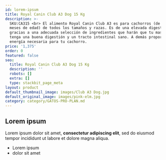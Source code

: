 ```yaml
---
id: lorem-ipsum
title: Royal Canin Club A3 Dog 15 Kg
description: >-
  SKU:CA315 <br> El alimento Royal Canin Club A3 es para cachorros (de 2 a 12
  meses de edad) de todos los tamaños y razas. Es de una elevada digestibilidad
  gracias a una adecuada selección de ingredientes que harán que tu mascota
  tenga una buena digestión y un tracto intestinal sano. A demás proporciona la
  energía necesaria para tu cachorro.
price: '1,375'
order: 0
featured: false
seo:
  title: Royal Canin Club A3 Dog 15 Kg
  description: ''
  robots: []
  extra: []
  type: stackbit_page_meta
layout: product
default_thumbnail_image: images/Club A3 Dog.jpg
default_original_image: images/pink-elm.jpg
category: category/GATOS-PRO-PLAN.md
---
```

## Lorem ipsum

Lorem ipsum dolor sit amet, **consectetur adipiscing elit**, sed do eiusmod tempor incididunt ut labore et dolore magna aliqua.

- Lorem ipsum
- dolor sit amet